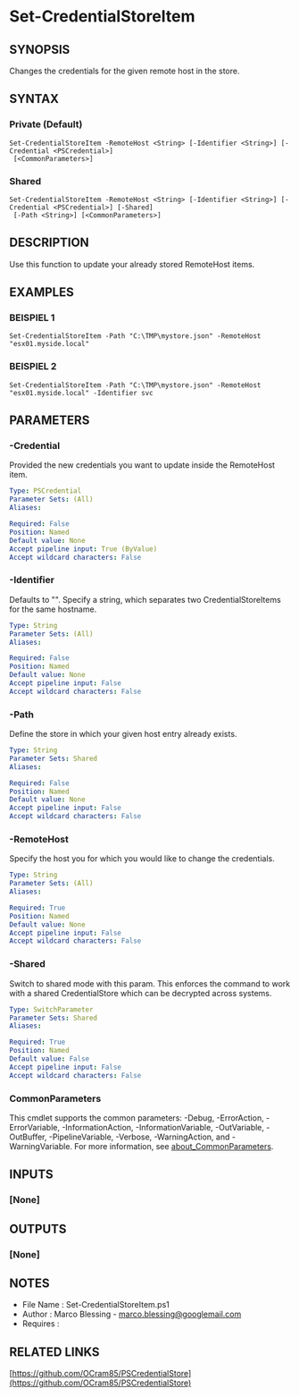 # Set-CredentialStoreItem

## SYNOPSIS
Changes the credentials for the given remote host in the store.

## SYNTAX

### Private (Default)
```
Set-CredentialStoreItem -RemoteHost <String> [-Identifier <String>] [-Credential <PSCredential>]
 [<CommonParameters>]
```

### Shared
```
Set-CredentialStoreItem -RemoteHost <String> [-Identifier <String>] [-Credential <PSCredential>] [-Shared]
 [-Path <String>] [<CommonParameters>]
```

## DESCRIPTION
Use this function to update your already stored RemoteHost items.

## EXAMPLES

### BEISPIEL 1
```
Set-CredentialStoreItem -Path "C:\TMP\mystore.json" -RemoteHost "esx01.myside.local"
```

### BEISPIEL 2
```
Set-CredentialStoreItem -Path "C:\TMP\mystore.json" -RemoteHost "esx01.myside.local" -Identifier svc
```

## PARAMETERS

### -Credential
Provided the new credentials you want to update inside the RemoteHost item.

```yaml
Type: PSCredential
Parameter Sets: (All)
Aliases:

Required: False
Position: Named
Default value: None
Accept pipeline input: True (ByValue)
Accept wildcard characters: False
```

### -Identifier
Defaults to "".
Specify a string, which separates two CredentialStoreItems for the
same hostname.

```yaml
Type: String
Parameter Sets: (All)
Aliases:

Required: False
Position: Named
Default value: None
Accept pipeline input: False
Accept wildcard characters: False
```

### -Path
Define the store in which your given host entry already exists.

```yaml
Type: String
Parameter Sets: Shared
Aliases:

Required: False
Position: Named
Default value: None
Accept pipeline input: False
Accept wildcard characters: False
```

### -RemoteHost
Specify the host you for which you would like to change the credentials.

```yaml
Type: String
Parameter Sets: (All)
Aliases:

Required: True
Position: Named
Default value: None
Accept pipeline input: False
Accept wildcard characters: False
```

### -Shared
Switch to shared mode with this param.
This enforces the command to work with a shared CredentialStore which
can be decrypted across systems.

```yaml
Type: SwitchParameter
Parameter Sets: Shared
Aliases:

Required: True
Position: Named
Default value: False
Accept pipeline input: False
Accept wildcard characters: False
```

### CommonParameters
This cmdlet supports the common parameters: -Debug, -ErrorAction, -ErrorVariable, -InformationAction, -InformationVariable, -OutVariable, -OutBuffer, -PipelineVariable, -Verbose, -WarningAction, and -WarningVariable. For more information, see [about_CommonParameters](http://go.microsoft.com/fwlink/?LinkID=113216).

## INPUTS

### [None]
## OUTPUTS

### [None]
## NOTES
- File Name   : Set-CredentialStoreItem.ps1
- Author      : Marco Blessing - marco.blessing@googlemail.com
- Requires    :

## RELATED LINKS

[https://github.com/OCram85/PSCredentialStore](https://github.com/OCram85/PSCredentialStore)

